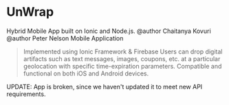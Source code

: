 # UnWrap
Hybrid Mobile App built on Ionic and Node.js. 
@author Chaitanya Kovuri
@author Peter Nelson
Mobile Application
> Implemented using Ionic Framework & Firebase
> Users can drop digital artifacts such as text messages, images, coupons, etc. at a particular geolocation with specific time-expiration parameters.
> Compatible and functional on both iOS and Android devices.

UPDATE:
App is broken, since we haven't updated it to meet new API requirements. 